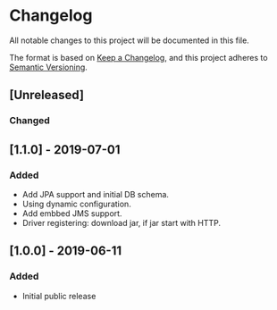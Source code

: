 # Changelog
All notable changes to this project will be documented in this file.

The format is based on [Keep a Changelog](https://keepachangelog.com/en/1.0.0/),
and this project adheres to [Semantic Versioning](https://semver.org/spec/v2.0.0.html).

## [Unreleased]

### Changed

## [1.1.0] - 2019-07-01
### Added
- Add JPA support and initial DB schema.
- Using dynamic configuration.
- Add embbed JMS support.
- Driver registering: download jar, if jar start with HTTP.

## [1.0.0] - 2019-06-11
### Added
- Initial public release


